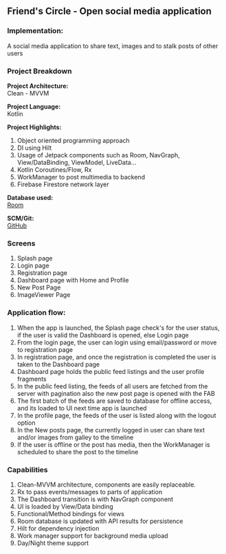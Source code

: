 ## Friend's Circle - Open social media application

### Implementation:
A social media application to share text, images and to stalk posts of other users   

### Project Breakdown
**Project Architecture:**  
Clean - MVVM

**Project Language:**  
Kotlin  

**Project Highlights:**   
1. Object oriented programming approach
2. DI using Hilt
3. Usage of Jetpack components such as Room, NavGraph, View/DataBinding, ViewModel, LiveData...
4. Kotlin Coroutines/Flow, Rx
5. WorkManager to post multimedia to backend 
6. Firebase Firestore network layer

**Database used:**   
[Room](https://developer.android.com/jetpack/androidx/releases/room)

**SCM/Git:**   
[GitHub](https://github.com/njarun/MiCircle)

### Screens
1. Splash page
2. Login page
3. Registration page
4. Dashboard page with Home and Profile
5. New Post Page
6. ImageViewer Page

### Application flow:
1. When the app is launched, the Splash page check's for the user status, if the user is valid the Dashboard is opened, else Login page
2. From the login page, the user can login using email/password or move to registration page
3. In registration page, and once the registration is completed the user is taken to the Dashboard page
4. Dashboard page holds the public feed listings and the user profile fragments
5. In the public feed listing, the feeds of all users are fetched from the server with pagination also the new post page is opened with the FAB
6. The first batch of the feeds are saved to database for offline access, and its loaded to UI next time app is launched
7. In the profile page, the feeds of the user is listed along with the logout option
8. In the New posts page, the currently logged in user can share text and/or images from galley to the timeline 
9. If the user is offline or the post has media, then the WorkManager is scheduled to share the post to the timeline

### Capabilities
1. Clean-MVVM architecture, components are easily replaceable.
2. Rx to pass events/messages to parts of application
3. The Dashboard transition is with NavGraph component
4. UI is loaded by View/Data binding
5. Functional/Method bindings for views
6. Room database is updated with API results for persistence
7. Hilt for dependency injection
8. Work manager support for background media upload
9. Day/Night theme support